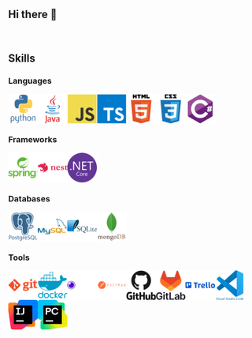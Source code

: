 ## Hi there 👋

<!--
**eugenio-jefferson/eugenio-jefferson** is a ✨ _special_ ✨ repository because its `README.md` (this file) appears on your GitHub profile.

Here are some ideas to get you started:

- 🔭 I’m currently working on ...
- 🌱 I’m currently learning ...
- 👯 I’m looking to collaborate on ...
- 🤔 I’m looking for help with ...
- 💬 Ask me about ...
- 📫 How to reach me: ...
- 😄 Pronouns: ...
- ⚡ Fun fact: ...
-->

<br>

## Skills

### Languages

<img alt="Python" align="left" height="60" width="60" src="https://raw.githubusercontent.com/devicons/devicon/master/icons/python/python-original-wordmark.svg">

<img alt="Java" align="left" height="60" width="60" src="https://raw.githubusercontent.com/devicons/devicon/master/icons/java/java-original-wordmark.svg">

<img alt="JavaScript" align="left" height="60" width="60" src="https://raw.githubusercontent.com/devicons/devicon/master/icons/javascript/javascript-original.svg">

<img alt="TypeScript" align="left" height="60" width="60" src="https://raw.githubusercontent.com/devicons/devicon/master/icons/typescript/typescript-original.svg">

<img alt="HTML 5" align="left" height="60" width="60" src="https://raw.githubusercontent.com/devicons/devicon/master/icons/html5/html5-original-wordmark.svg">

<img alt="CSS 3" align="left" height="60" width="60" src="https://raw.githubusercontent.com/devicons/devicon/master/icons/css3/css3-original-wordmark.svg">

<img alt="C#" align="left" height="60" width="60" src="https://raw.githubusercontent.com/devicons/devicon/master/icons/csharp/csharp-original.svg">

<br clear="both">


### Frameworks

<img alt="Spring" align="left" height="60" width="60" src="https://raw.githubusercontent.com/devicons/devicon/master/icons/spring/spring-original-wordmark.svg">

<img alt="NestJS" align="left" height="60" width="60" src="https://raw.githubusercontent.com/devicons/devicon/master/icons/nestjs/nestjs-original-wordmark.svg">

<img alt="NestJS" align="left" height="60" width="60" src="https://raw.githubusercontent.com/devicons/devicon/master/icons/dotnetcore/dotnetcore-original.svg">

<br clear="both">


### Databases

<img alt="PostgreSQL" align="left" height="60" width="60" src="https://raw.githubusercontent.com/devicons/devicon/master/icons/postgresql/postgresql-plain-wordmark.svg">

<img alt="MySQL" align="left" height="60" width="60" src="https://raw.githubusercontent.com/devicons/devicon/master/icons/mysql/mysql-original-wordmark.svg">

<img alt="SQLite" align="left" height="60" width="60" src="https://raw.githubusercontent.com/devicons/devicon/master/icons/sqlite/sqlite-original-wordmark.svg">

<img alt="MongoDB" align="left" height="60" width="60" src="https://raw.githubusercontent.com/devicons/devicon/master/icons/mongodb/mongodb-original-wordmark.svg">


<br clear="both">


### Tools

<img alt="Git" align="left" height="60" width="60" src="https://raw.githubusercontent.com/devicons/devicon/master/icons/git/git-plain-wordmark.svg">

<img alt="Docker" align="left" height="60" width="60" src="https://raw.githubusercontent.com/devicons/devicon/master/icons/docker/docker-plain-wordmark.svg">

<img alt="Insomnia" align="left" height="60" width="60" src="https://raw.githubusercontent.com/devicons/devicon/master/icons/insomnia/insomnia-original-wordmark.svg">

<img alt="Postman" align="left" height="60" width="60" src="https://raw.githubusercontent.com/devicons/devicon/master/icons/postman/postman-original-wordmark.svg">

<img alt="GitHub" align="left" height="60" width="60" src="https://raw.githubusercontent.com/devicons/devicon/master/icons/github/github-original-wordmark.svg">

<img alt="GitLab" align="left" height="60" width="60" src="https://raw.githubusercontent.com/devicons/devicon/master/icons/gitlab/gitlab-original-wordmark.svg">

<img alt="Trello" align="left" height="60" width="60" src="https://raw.githubusercontent.com/devicons/devicon/master/icons/trello/trello-plain-wordmark.svg">

<img alt="Visual Studio Code" align="left" height="60" width="60" src="https://raw.githubusercontent.com/devicons/devicon/master/icons/vscode/vscode-original-wordmark.svg">

<img alt="IntelliJ" align="left" height="60" width="60" src="https://raw.githubusercontent.com/devicons/devicon/master/icons/intellij/intellij-original.svg">

<img alt="PyCharm" align="left" height="60" width="60" src="https://raw.githubusercontent.com/devicons/devicon/master/icons/pycharm/pycharm-original.svg">

<br clear="both">
